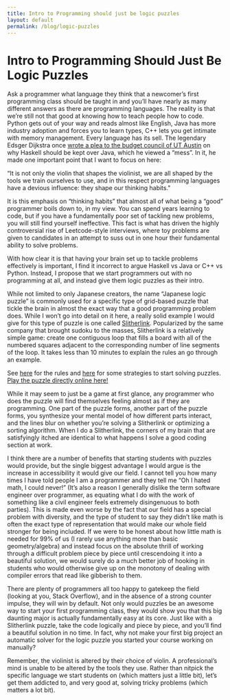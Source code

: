 ```yaml
---
title: Intro to Programming should just be logic puzzles
layout: default
permalink: /blog/logic-puzzles
---
```

<head>
		<meta charset="utf-8">
		<meta name="viewport" content="width=device-width, initial-scale = 1.0, maximum-scale=1.0, user-scalable=no" />
		<meta property="og:description" content="Personal perfolio website of Steven Sawtelle">
		<meta property="og:site_name" content="Intro to Programming should just be logic puzzles" />
		<title>Intro to Programming should just be logic puzzles - Steven Sawtelle</title>
</head>

# Intro to Programming Should Just Be Logic Puzzles

Ask a programmer what language they think that a newcomer’s first programming class should be taught in and you’ll have nearly as many different answers as there are programming languages. The reality is that we’re still not that good at knowing how to teach people how to code. Python gets out of your way and reads almost like English, Java has more industry adoption and forces you to learn types, C++ lets you get intimate with memory management. Every language has its sell. The legendary Edsger Dijkstra once [wrote a plea to the budget council of UT Austin](https://www.cs.utexas.edu/users/EWD/transcriptions/OtherDocs/Haskell.html) on why Haskell should be kept over Java, which he viewed a “mess”. In it, he made one important point that I want to focus on here:

“It is not only the violin that shapes the violinist, we are all shaped by the tools we train ourselves to use, and in this respect programming languages have a devious influence: they shape our thinking habits."

It is this emphasis on “thinking habits” that almost all of what being a “good” programmer boils down to, in my view. You can spend years learning to code, but if you have a fundamentally poor set of tackling new problems, you will still find yourself ineffective. This fact is what has driven the highly controversial rise of Leetcode-style interviews, where toy problems are given to candidates in an attempt to suss out in one hour their fundamental ability to solve problems.

With how clear it is that having your brain set up to tackle problems effectively is important, I find it incorrect to argue Haskell vs Java or C++ vs Python. Instead, I propose that we start programmers out with no programming at all, and instead give them logic puzzles as their intro.


While not limited to only Japanese creators, the name “Japanese logic puzzle” is commonly used for a specific type of grid-based puzzle that tickle the brain in almost the exact way that a good programming problem does. While I won’t go into detail on it here, a really solid example I would give for this type of puzzle is one called [Slitherlink](https://en.wikipedia.org/wiki/Slitherlink). Popularized by the same company that brought sudoku to the masses, Slitherlink is a relatively simple game: create one contiguous loop that fills a board with all of the numbered squares adjacent to the corresponding number of line segments of the loop. It takes less than 10 minutes to explain the rules an go through an example.

See [here](https://www.conceptispuzzles.com/index.aspx?uri=puzzle/slitherlink) for the rules and [here](https://www.conceptispuzzles.com/index.aspx?uri=puzzle/slitherlink/techniques) for some strategies to start solving puzzles. [Play the puzzle directly online here!](https://www.brainbashers.com/showslitherlink.asp)

While it may seem to just be a game at first glance, any programmer who does the puzzle will find themselves feeling almost as if they are programming. One part of the puzzle forms, another part of the puzzle forms, you synthesize your mental model of how different parts interact, and the lines blur on whether you’re solving a Slitherlink or optimizing a sorting algorithm. When I do a Slitherlink, the corners of my brain that are satisfyingly itched are identical to what happens I solve a good coding section at work.

I think there are a number of benefits that starting students with puzzles would provide, but the single biggest advantage I would argue is the increase in accessibility it would give our field. I cannot tell you how many times I have told people I am a programmer and they tell me “Oh I hated math, I could never!” (It’s also a reason I generally dislike the term software engineer over programmer, as equating what I do with the work of something like a civil engineer feels extremely disingenuous to both parties). This is made even worse by the fact that our field has a special problem with diversity, and the type of student to say they didn’t like math is often the exact type of representation that would make our whole field stronger for being included. If we were to be honest about how little math is needed for 99% of us (I rarely use anything more than basic geometry/algebra) and instead focus on the absolute thrill of working through a difficult problem piece by piece until crescendoing it into a beautiful solution, we would surely do a much better job of hooking in students who would otherwise give up on the monotony of dealing with compiler errors that read like gibberish to them.

There are plenty of programmers all too happy to gatekeep the field (looking at you, Stack Overflow), and in the absence of a strong counter impulse, they will win by default. Not only would puzzles be an awesome way to start your first programming class, they would show you that this big daunting major is actually fundamentally easy at its core. Just like with a Slitherlink puzzle, take the code logically and piece by piece, and you’ll find a beautiful solution in no time. In fact, why not make your first big project an automatic solver for the logic puzzle you started your course working on manually?

Remember, the violinist is altered by their choice of violin. A professional’s mind is unable to be altered by the tools they use. Rather than nitpick the specific language we start students on (which matters just a little bit), let’s get them addicted to, and very good at, solving tricky problems (which matters a lot bit).
